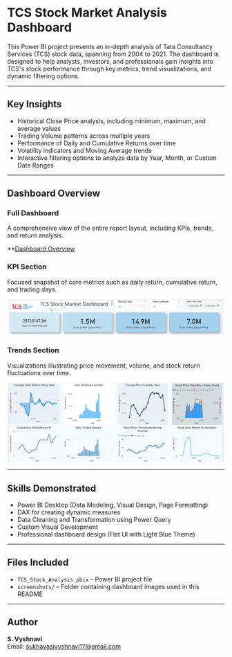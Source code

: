 # TCS Stock Market Analysis Dashboard

This Power BI project presents an in-depth analysis of Tata Consultancy Services (TCS) stock data, spanning from 2004 to 2021. The dashboard is designed to help analysts, investors, and professionals gain insights into TCS's stock performance through key metrics, trend visualizations, and dynamic filtering options.

---

## Key Insights

- Historical Close Price analysis, including minimum, maximum, and average values  
- Trading Volume patterns across multiple years  
- Performance of Daily and Cumulative Returns over time  
- Volatility indicators and Moving Average trends  
- Interactive filtering options to analyze data by Year, Month, or Custom Date Ranges

---

## Dashboard Overview

### Full Dashboard

A comprehensive view of the entire report layout, including KPIs, trends, and return analysis.

**[Dashboard Overview](https://github.com/sukhavasivyshnavi/TCS-Stock-Analysis/blob/main/Screenshots/dashboard_overview.png)

### KPI Section

Focused snapshot of core metrics such as daily return, cumulative return, and trading days.

![KPI Section](Screenshots/kpi_section.png)

### Trends Section

Visualizations illustrating price movement, volume, and stock return fluctuations over time.

![Trends Section](Screenshots/trends_section.png)

---

## Skills Demonstrated

- Power BI Desktop (Data Modeling, Visual Design, Page Formatting)  
- DAX for creating dynamic measures  
- Data Cleaning and Transformation using Power Query  
- Custom Visual Development  
- Professional dashboard design (Flat UI with Light Blue Theme)

---

## Files Included

- `TCS_Stock_Analysis.pbix` – Power BI project file  
- `screenshots/` – Folder containing dashboard images used in this README

---

## Author

**S. Vyshnavi**   
Email: sukhavasivyshnavi17@gmail.com  
 
